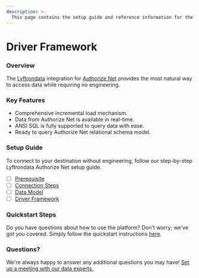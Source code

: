```yaml
---
description: >-
  This page contains the setup guide and reference information for the Authorize Net source connector.
---
```


# Driver Framework

### Overview

The [Lyftrondata](https://www.lyftrondata.com/) integration for [Authorize Net](None) provides the most natural way to access data while requiring no engineering.

### Key Features

* Comprehensive incremental load mechanism.
* Data from Authorize Net is available in real-time.&#x20;
* ANSI SQL is fully supported to query data with ease.
* Ready to query Authorize Net relational schema model.

### Setup Guide

To connect to your destination without engineering, follow our step-by-step Lyftrondata Authorize Net setup guide.

* [ ] [Prerequisite](../prerequisite.md)
* [ ] [Connection Steps](../connection-steps.md)
* [ ] [Data Model](../data-model/erd.md)
* [ ] [Driver Framework](../driver-framework/)

### Quickstart Steps

Do you have questions about how to use the platform? Don't worry; we've got you covered. Simply follow the quickstart instructions [here](../driver-framework/README.md).

### Questions? <a href="#questions" id="questions"></a>

We're always happy to answer any additional questions you may have! [Set up a meeting with our data experts.](https://www.lyftrondata.com/book-a-meeting/)


